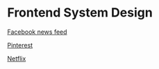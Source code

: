 # Frontend System Design

[Facebook news feed](https://sketchboard.me/NDMtgzDjtlK#)

[Pinterest](https://sketchboard.me/XDMEWFNaEwH#/)

[Netflix](https://sketchboard.me/TDME4AAwFgvB#/)
